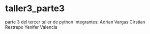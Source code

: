 # taller3_parte3
parte 3 del tercer taller de python
Integrantes:
Adrian Vargas
Cirstian Restrepo
Yenifer Valencia
